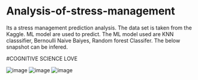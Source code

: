 # Analysis-of-stress-management
Its a stress management prediction analysis. The data set is taken from the Kaggle. ML model are used to predict. 
The ML model used are KNN classsifier, Bernoulli Naive Baiyes, Random forest Classifer. The below snapshot can be infered. 

#COGNITIVE SCIENCE LOVE 

![image](https://user-images.githubusercontent.com/20492104/208055260-d67373ac-7e03-471f-9d68-9c83965bc8fe.png)
![image](https://user-images.githubusercontent.com/20492104/208055526-86c89c73-fa15-4d1b-892f-b0dcafff68b7.png)
![image](https://user-images.githubusercontent.com/20492104/208055610-544aae55-3660-44e6-8f88-c7032a6b0f40.png)

